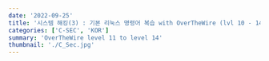 ```yaml
---
date: '2022-09-25'
title: '시스템 해킹(3) : 기본 리눅스 명령어 복습 with OverTheWire (lvl 10 - 14)'
categories: ['C-SEC', 'KOR']
summary: 'OverTheWire level 11 to level 14'
thumbnail: './C_Sec.jpg'
---
```


